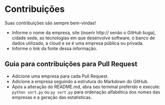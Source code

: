 # Contribuições

Suas contribuições são sempre bem-vindas!

* Informe o nome da empresa, site (inserir http:// senão o GitHub buga), cidade sede, as tecnologias em que desenvolve software, o banco de dados utilizado, a cloud e se é uma empresa pública ou privada.
* Informe o link da fonte dessa informação.

## Guia para contribuições para Pull Request

* Adicione uma empresa para cada Pull Request.
* Adicione a empresa seguindo a estrutura do Markdown do GitHub.
* Após a alteração do README.md, abra seu terminal preferido e execute: ```python sort.py``` ou ```py sort.py``` para ordenação alfabética dos nomes das empresas e a geração das estatísticas.
